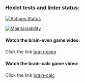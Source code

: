 ### Hexlet tests and linter status:
[![Actions Status](https://github.com/gremmes/frontend-project-44/workflows/hexlet-check/badge.svg)](https://github.com/gremmes/frontend-project-44/actions)

[![Maintainability](https://api.codeclimate.com/v1/badges/07f83381db4330565b53/maintainability)](https://codeclimate.com/github/gremmes/frontend-project-44/maintainability)

#### Watch the brain-even game video: <h4>
Click the link [brain-even](https://asciinema.org/a/YCJ5fGM3sxMNTdVCzgxaWGhWy)

#### Watch the brain-calc game video: <h4>
Click the link [brain-calc](https://asciinema.org/a/hcjcDdggaayYqn4Ax4Cucq322)